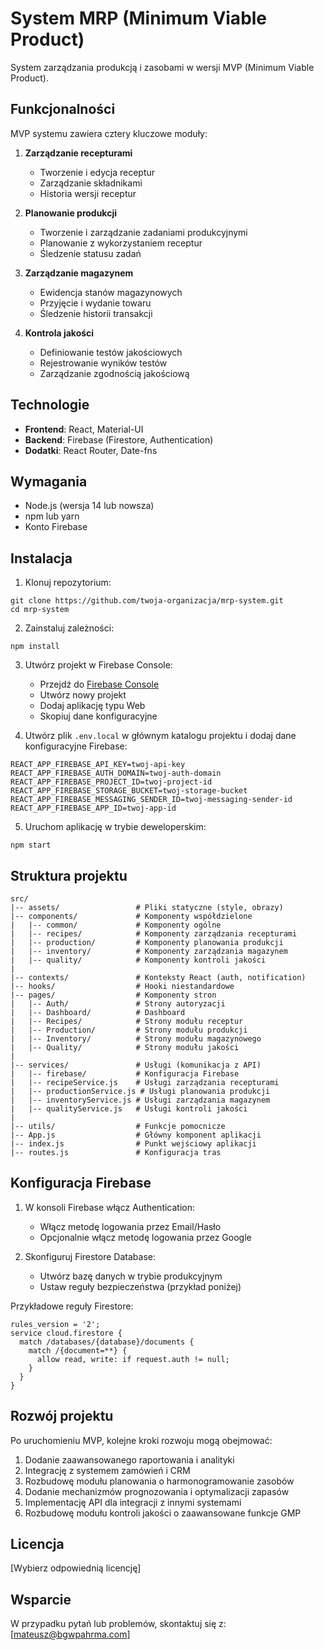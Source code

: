# System MRP (Minimum Viable Product)

System zarządzania produkcją i zasobami w wersji MVP (Minimum Viable Product).

## Funkcjonalności

MVP systemu zawiera cztery kluczowe moduły:

1. **Zarządzanie recepturami**
   - Tworzenie i edycja receptur
   - Zarządzanie składnikami
   - Historia wersji receptur

2. **Planowanie produkcji**
   - Tworzenie i zarządzanie zadaniami produkcyjnymi
   - Planowanie z wykorzystaniem receptur
   - Śledzenie statusu zadań

3. **Zarządzanie magazynem**
   - Ewidencja stanów magazynowych
   - Przyjęcie i wydanie towaru
   - Śledzenie historii transakcji

4. **Kontrola jakości**
   - Definiowanie testów jakościowych
   - Rejestrowanie wyników testów
   - Zarządzanie zgodnością jakościową

## Technologie

- **Frontend**: React, Material-UI
- **Backend**: Firebase (Firestore, Authentication)
- **Dodatki**: React Router, Date-fns

## Wymagania

- Node.js (wersja 14 lub nowsza)
- npm lub yarn
- Konto Firebase

## Instalacja

1. Klonuj repozytorium:
```
git clone https://github.com/twoja-organizacja/mrp-system.git
cd mrp-system
```

2. Zainstaluj zależności:
```
npm install
```

3. Utwórz projekt w Firebase Console:
   - Przejdź do [Firebase Console](https://console.firebase.google.com/)
   - Utwórz nowy projekt
   - Dodaj aplikację typu Web
   - Skopiuj dane konfiguracyjne

4. Utwórz plik `.env.local` w głównym katalogu projektu i dodaj dane konfiguracyjne Firebase:
```
REACT_APP_FIREBASE_API_KEY=twoj-api-key
REACT_APP_FIREBASE_AUTH_DOMAIN=twoj-auth-domain
REACT_APP_FIREBASE_PROJECT_ID=twoj-project-id
REACT_APP_FIREBASE_STORAGE_BUCKET=twoj-storage-bucket
REACT_APP_FIREBASE_MESSAGING_SENDER_ID=twoj-messaging-sender-id
REACT_APP_FIREBASE_APP_ID=twoj-app-id
```

5. Uruchom aplikację w trybie deweloperskim:
```
npm start
```

## Struktura projektu

```
src/
|-- assets/                 # Pliki statyczne (style, obrazy)
|-- components/             # Komponenty współdzielone
|   |-- common/             # Komponenty ogólne
|   |-- recipes/            # Komponenty zarządzania recepturami
|   |-- production/         # Komponenty planowania produkcji
|   |-- inventory/          # Komponenty zarządzania magazynem
|   |-- quality/            # Komponenty kontroli jakości
|
|-- contexts/               # Konteksty React (auth, notification)
|-- hooks/                  # Hooki niestandardowe
|-- pages/                  # Komponenty stron
|   |-- Auth/               # Strony autoryzacji
|   |-- Dashboard/          # Dashboard
|   |-- Recipes/            # Strony modułu receptur
|   |-- Production/         # Strony modułu produkcji
|   |-- Inventory/          # Strony modułu magazynowego
|   |-- Quality/            # Strony modułu jakości
|
|-- services/               # Usługi (komunikacja z API)
|   |-- firebase/           # Konfiguracja Firebase
|   |-- recipeService.js    # Usługi zarządzania recepturami
|   |-- productionService.js # Usługi planowania produkcji
|   |-- inventoryService.js # Usługi zarządzania magazynem
|   |-- qualityService.js   # Usługi kontroli jakości
|
|-- utils/                  # Funkcje pomocnicze
|-- App.js                  # Główny komponent aplikacji
|-- index.js                # Punkt wejściowy aplikacji
|-- routes.js               # Konfiguracja tras
```

## Konfiguracja Firebase

1. W konsoli Firebase włącz Authentication:
   - Włącz metodę logowania przez Email/Hasło
   - Opcjonalnie włącz metodę logowania przez Google
   
2. Skonfiguruj Firestore Database:
   - Utwórz bazę danych w trybie produkcyjnym
   - Ustaw reguły bezpieczeństwa (przykład poniżej)

Przykładowe reguły Firestore:
```
rules_version = '2';
service cloud.firestore {
  match /databases/{database}/documents {
    match /{document=**} {
      allow read, write: if request.auth != null;
    }
  }
}
```

## Rozwój projektu

Po uruchomieniu MVP, kolejne kroki rozwoju mogą obejmować:

1. Dodanie zaawansowanego raportowania i analityki
2. Integrację z systemem zamówień i CRM
3. Rozbudowę modułu planowania o harmonogramowanie zasobów
4. Dodanie mechanizmów prognozowania i optymalizacji zapasów
5. Implementację API dla integracji z innymi systemami
6. Rozbudowę modułu kontroli jakości o zaawansowane funkcje GMP

## Licencja

[Wybierz odpowiednią licencję]

## Wsparcie

W przypadku pytań lub problemów, skontaktuj się z:
[mateusz@bgwpahrma.com]